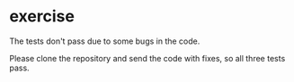 # exercise

The tests don't pass due to some bugs in the code.

Please clone the repository and send the code with fixes, so all three tests pass.
